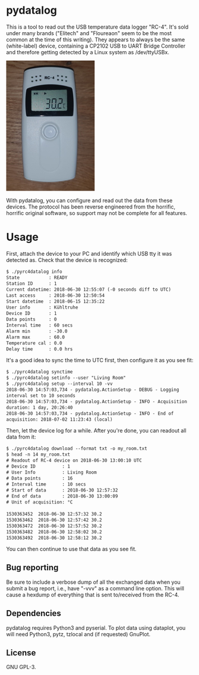 # pydatalog
This is a tool to read out the USB temperature data logger "RC-4". It's sold
under many brands ("Elitech" and "Floureaon" seem to be the most common at the
time of this writing). They appears to always be the same (white-label) device,
containing a CP2102 USB to UART Bridge Controller and therefore getting detected
by a Linux system as /dev/ttyUSBx.

![RC-4 Data Logger](https://raw.githubusercontent.com/johndoe31415/pydatalog/master/docs/rc4.jpg)

With pydatalog, you can configure and read out the data from these devices. The
protocol has been reverse engineered from the horrific, horrific original
software, so support may not be complete for all features.

# Usage
First, attach the device to your PC and identify which USB tty it was detected
as. Check that the device is recognized:

```
$ ./pyrc4datalog info
State           : READY
Station ID      : 1
Current datetime: 2018-06-30 12:55:07 (-0 seconds diff to UTC)
Last access     : 2018-06-30 12:50:54
Start datetime  : 2018-06-15 12:35:22
User info       : Kühltruhe
Device ID       : 1
Data points     : 0
Interval time   : 60 secs
Alarm min       : -30.0
Alarm max       : 60.0
Temperature cal : 0.0
Delay time      : 0.0 hrs
```

It's a good idea to sync the time to UTC first, then configure it as you see fit:

```
$ ./pyrc4datalog synctime
$ ./pyrc4datalog setinfo --user "Living Room"
$ ./pyrc4datalog setup --interval 10 -vv
2018-06-30 14:57:03,734 - pydatalog.ActionSetup - DEBUG - Logging interval set to 10 seconds
2018-06-30 14:57:03,734 - pydatalog.ActionSetup - INFO - Acquisition duration: 1 day, 20:26:40
2018-06-30 14:57:03,734 - pydatalog.ActionSetup - INFO - End of acquisition: 2018-07-02 11:23:43 (local)
```

Then, let the device log for a while. After you're done, you can readout all
data from it:

```
$ ./pyrc4datalog download --format txt -o my_room.txt
$ head -n 14 my_room.txt
# Readout of RC-4 device on 2018-06-30 13:00:10 UTC
# Device ID          : 1
# User Info          : Living Room
# Data points        : 16
# Interval time      : 10 secs
# Start of data      : 2018-06-30 12:57:32
# End of data        : 2018-06-30 13:00:09
# Unit of acquisition: °C

1530363452	2018-06-30 12:57:32	30.2
1530363462	2018-06-30 12:57:42	30.2
1530363472	2018-06-30 12:57:52	30.2
1530363482	2018-06-30 12:58:02	30.2
1530363492	2018-06-30 12:58:12	30.2
```

You can then continue to use that data as you see fit.

## Bug reporting
Be sure to include a verbose dump of all the exchanged data when you submit a
bug report, i.e., have "-vvv" as a command line option. This will cause a
hexdump of everything that is sent to/received from the RC-4.

## Dependencies
pydatalog requires Python3 and pyserial. To plot data using dataplot, you will
need Python3, pytz, tzlocal and (if requested) GnuPlot.

## License
GNU GPL-3.
